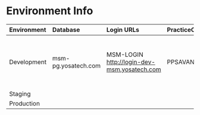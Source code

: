# Environment Info

| Environment | Database | Login URLs | PracticeCode | UserCode | Password | API URLs
| :-----------| :------        | :--------- | :------------| :------ | :---------- | :----------
|Development|msm-pg.yosatech.com|MSM-LOGIN http://login-dev-msm.yosatech.com|PPSAVANI01|jivrajmehta|admin@admin1234|API-Gateway http://msm-api.yosatech.com MSM-PM http://msm-pm-dev-msm.yosatech.com
|Staging|
|Production|

